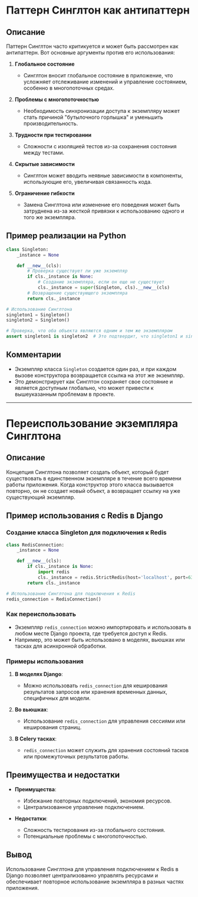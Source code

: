 
# Паттерн Синглтон как антипаттерн

## Описание

Паттерн Синглтон часто критикуется и может быть рассмотрен как антипаттерн. Вот основные аргументы против его использования:

1. **Глобальное состояние**
   - Синглтон вносит глобальное состояние в приложение, что усложняет отслеживание изменений и управление состоянием, особенно в многопоточных средах.

2. **Проблемы с многопоточностью**
   - Необходимость синхронизации доступа к экземпляру может стать причиной "бутылочного горлышка" и уменьшить производительность.

3. **Трудности при тестировании**
   - Сложности с изоляцией тестов из-за сохранения состояния между тестами.

4. **Скрытые зависимости**
   - Синглтон может вводить неявные зависимости в компоненты, использующие его, увеличивая связанность кода.

5. **Ограничение гибкости**
   - Замена Синглтона или изменение его поведения может быть затруднена из-за жесткой привязки к использованию одного и того же экземпляра.

## Пример реализации на Python

```python
class Singleton:
    _instance = None

    def __new__(cls):
        # Проверка существует ли уже экземпляр
        if cls._instance is None:
            # Создание экземпляра, если он еще не существует
            cls._instance = super(Singleton, cls).__new__(cls)
        # Возвращение существующего экземпляра
        return cls._instance

# Использование Синглтона
singleton1 = Singleton()
singleton2 = Singleton()

# Проверка, что оба объекта являются одним и тем же экземпляром
assert singleton1 is singleton2  # Это подтвердит, что singleton1 и singleton2 - один и тот же объект
```

## Комментарии

- Экземпляр класса `Singleton` создается один раз, и при каждом вызове конструктора возвращается ссылка на этот же экземпляр.
- Это демонстрирует как Синглтон сохраняет свое состояние и является доступным глобально, что может привести к вышеуказанным проблемам в проекте.
----

# Переиспользование экземпляра Синглтона

## Описание

Концепция Синглтона позволяет создать объект, который будет существовать в единственном экземпляре в течение всего времени работы приложения. Когда конструктор этого класса вызывается повторно, он не создает новый объект, а возвращает ссылку на уже существующий экземпляр.

## Пример использования с Redis в Django

### Создание класса Singleton для подключения к Redis

```python
class RedisConnection:
    _instance = None

    def __new__(cls):
        if cls._instance is None:
            import redis
            cls._instance = redis.StrictRedis(host='localhost', port=6379, db=0)
        return cls._instance

# Использование Синглтона для подключения к Redis
redis_connection = RedisConnection()
```

### Как переиспользовать

- Экземпляр `redis_connection` можно импортировать и использовать в любом месте Django проекта, где требуется доступ к Redis.
- Например, это может быть использовано в моделях, вьюшках или тасках для асинхронной обработки.

### Примеры использования

1. **В моделях Django**:
   - Можно использовать `redis_connection` для кеширования результатов запросов или хранения временных данных, специфичных для модели.

2. **Во вьюшках**:
   - Использование `redis_connection` для управления сессиями или кеширования страниц.

3. **В Celery тасках**:
   - `redis_connection` может служить для хранения состояний тасков или промежуточных результатов работы.

## Преимущества и недостатки

- **Преимущества**:
  - Избежание повторных подключений, экономия ресурсов.
  - Централизованное управление подключением.

- **Недостатки**:
  - Сложность тестирования из-за глобального состояния.
  - Потенциальные проблемы с многопоточностью.

## Вывод

Использование Синглтона для управления подключением к Redis в Django позволяет централизованно управлять ресурсами и обеспечивает повторное использование экземпляра в разных частях приложения.
